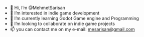 - 👋 Hi, I’m @MehmetSarisan
- 👀 I’m interested in indie game development
- 🌱 I’m currently learning Godot Game engine and Programming
- 💞️ I’m looking to collaborate on indie game projects
- 📫 you can contact me on my e-mail: mesarisan@gmail.com

<!---
MehmetSarisan/MehmetSarisan is a ✨ special ✨ repository because its `README.md` (this file) appears on your GitHub profile.
You can click the Preview link to take a look at your changes.
--->

